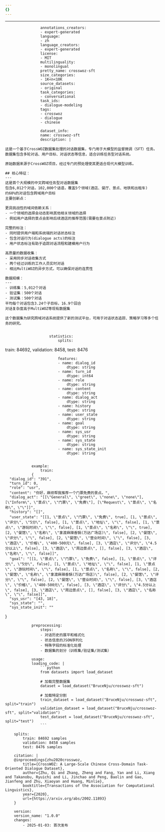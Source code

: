 ```yaml
---
{}
---
```

---  
                    annotations_creators:  
                    - expert-generated  
                    language:  
                    - zh  
                    language_creators:  
                    - expert-generated  
                    license:  
                    - MIT  
                    multilinguality:  
                    - monolingual  
                    pretty_name: crosswoz-sft  
                    size_categories:  
                    - 1K<n<10K  
                    source_datasets:  
                    - original  
                    task_categories:  
                    - conversational  
                    task_ids:  
                    - dialogue-modeling  
                    tags:  
                    - crosswoz  
                    - dialogue  
                    - chinese  

                    dataset_info:  
                    name: crosswoz-sft  
                    description: |  
                          
    这是一个基于CrossWOZ数据集处理的对话数据集，专门用于大模型的监督微调（SFT）任务。  
    数据集包含多轮对话、用户目标、对话状态等信息，适合训练任务型对话系统。  

    原始数据来源于CrossWOZ项目，经过专门的预处理使其更适合现代大模型训练。  
    
    ## 核心特征：
    ---
    这是首个大规模的中文跨域任务型对话数据集
    包含6,012个对话，102,000个话语，覆盖5个领域(酒店、餐厅、景点、地铁和出租车)
    约60%的对话包含跨域用户目标
    主要创新点：

    更具挑战性的域间依赖关系：
    - 一个领域的选择会动态影响其他相关领域的选择
    - 例如用户选择的景点会影响后续酒店的推荐范围(需要在景点附近)
    
    完整的标注：
    - 同时提供用户端和系统端的对话状态标注
    - 包含对话行为(dialogue acts)的标注
    - 用户状态标注有助于追踪对话流程和建模用户行为
    
    高质量的数据收集：
    - 采用同步对话收集方式
    - 两个经过训练的工作人员实时对话
    - 相比MultiWOZ的异步方式，可以确保对话的连贯性
    
    数据规模：
    ---
    - 训练集：5,012个对话
    - 验证集：500个对话
    - 测试集：500个对话
    平均每个对话包含3.24个子目标，16.9个回合
    对话复杂度高于MultiWOZ等现有数据集
    
    这个数据集为研究跨域对话系统提供了新的测试平台，可用于对话状态追踪、策略学习等多个任务的研究。
      
  
                        statistics:  
                            splits:  
                        
  train: 84692,
  validation: 8458,
  test: 8476
  
                            features:  
                            - name: dialog_id  
                                dtype: string  
                            - name: turn_id  
                                dtype: int64  
                            - name: role  
                                dtype: string  
                            - name: content  
                                dtype: string  
                            - name: dialog_act  
                                dtype: string  
                            - name: history  
                                dtype: string  
                            - name: user_state  
                                dtype: string  
                            - name: goal  
                                dtype: string  
                            - name: sys_usr  
                                dtype: string  
                            - name: sys_state  
                                dtype: string  
                            - name: sys_state_init  
                                dtype: string  


                example:  
                    train:
                {
      "dialog_id": "391",
      "turn_id": 0,
      "role": "usr",
      "content": "你好，麻烦帮我推荐一个门票免费的景点。",
      "dialog_act": "[[\"General\", \"greet\", \"none\", \"none\"], [\"Inform\", \"景点\", \"门票\", \"免费\"], [\"Request\", \"景点\", \"名称\", \"\"]]",
      "history": "[]",
      "user_state": "[[1, \"景点\", \"门票\", \"免费\", true], [1, \"景点\", \"评分\", \"5分\", false], [1, \"景点\", \"地址\", \"\", false], [1, \"景点\", \"游玩时间\", \"\", false], [1, \"景点\", \"名称\", \"\", true], [2, \"餐馆\", \"名称\", \"拿渡麻辣香锅(万达广场店)\", false], [2, \"餐馆\", \"评分\", \"\", false], [2, \"餐馆\", \"营业时间\", \"\", false], [3, \"酒店\", \"价格\", \"400-500元\", false], [3, \"酒店\", \"评分\", \"4.5分以上\", false], [3, \"酒店\", \"周边景点\", [], false], [3, \"酒店\", \"名称\", \"\", false]]",
      "goal": "[[1, \"景点\", \"门票\", \"免费\", false], [1, \"景点\", \"评分\", \"5分\", false], [1, \"景点\", \"地址\", \"\", false], [1, \"景点\", \"游玩时间\", \"\", false], [1, \"景点\", \"名称\", \"\", false], [2, \"餐馆\", \"名称\", \"拿渡麻辣香锅(万达广场店)\", false], [2, \"餐馆\", \"评分\", \"\", false], [2, \"餐馆\", \"营业时间\", \"\", false], [3, \"酒店\", \"价格\", \"400-500元\", false], [3, \"酒店\", \"评分\", \"4.5分以上\", false], [3, \"酒店\", \"周边景点\", [], false], [3, \"酒店\", \"名称\", \"\", false]]",
      "sys_usr": "[43, 18]",
      "sys_state": "",
      "sys_state_init": ""
}  

                preprocessing:  
                    steps:  
                    - 对话历史的展平和格式化  
                    - 状态信息的JSON序列化  
                    - 特殊字段的标准化处理  
                    - 数据集的划分（训练集/验证集/测试集）  

                usage:  
                loading_code: |  
                    ```python  
                    from datasets import load_dataset  

                    # 加载完整数据集  
                    dataset = load_dataset("BruceNju/crosswoz-sft")  

                    # 加载特定分割  
                    train_dataset = load_dataset("BruceNju/crosswoz-sft", split="train")  
                    validation_dataset = load_dataset("BruceNju/crosswoz-sft", split="validation")  
                    test_dataset = load_dataset("BruceNju/crosswoz-sft", split="test")  
                    ```  

        splits:  
            train: 84692 samples  
            validation: 8458 samples  
            test: 8476 samples  

        citation: |  
        @inproceedings{zhu2020crosswoz,  
            title={CrossWOZ: A Large-Scale Chinese Cross-Domain Task-Oriented Dialogue Dataset},  
            author={Zhu, Qi and Zhang, Zheng and Fang, Yan and Li, Xiang and Takanobu, Ryuichi and Li, Jinchao and Peng, Baolin and Gao, Jianfeng and Zhu, Xiaoyan and Huang, Minlie},  
            booktitle={Transactions of the Association for Computational Linguistics},  
            year={2020},  
            url={https://arxiv.org/abs/2002.11893}  
        }  

        version:  
        version_name: "1.0.0"  
        changes:  
            - 2025-01-03: 首次发布  
        
        
        